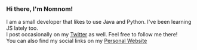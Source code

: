 ### Hi there, I'm Nomnom!

I am a small developer that likes to use Java and Python. I've been learning JS lately too.<br>
I post occasionally on my [Twitter](https://twitter.com/NomnomPlays/) as well. Feel free to follow me there!<br>
You can also find my social links on my [Personal Website](https://nomnomplays.github.io)<br>

<!--
**NomnomPlays/NomnomPlays** is a ✨ _special_ ✨ repository because its `README.md` (this file) appears on your GitHub profile.

Here are some ideas to get you started:

- 🔭 I’m currently working on ...
- 🌱 I’m currently learning ...
- 👯 I’m looking to collaborate on ...
- 🤔 I’m looking for help with ...
- 💬 Ask me about ...
- 📫 How to reach me: ...
- 😄 Pronouns: ...
- ⚡ Fun fact: ...
-->
